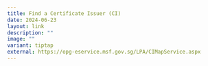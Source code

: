 ```yaml
---
title: Find a Certificate Issuer (CI)
date: 2024-06-23
layout: link
description: ""
image: ""
variant: tiptap
external: https://opg-eservice.msf.gov.sg/LPA/CIMapService.aspx
---
```

